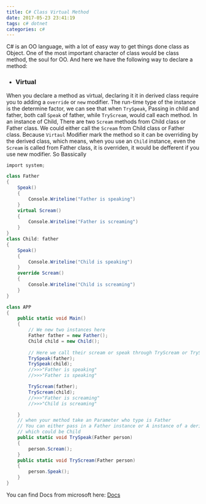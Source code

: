 ```yaml
---
title: C# Class Virtual Method 
date: 2017-05-23 23:41:19
tags: c# dotnet
categories: c#
---
```

C# is an OO language, with a lot of easy way to get things done class as Object.
One of the most important character of class would be class method,  the soul for OO.
And here we have the following way to declare a method:

* ### Virtual

When you declare a method as virtual,  declaring it it in derived class require you to adding a `override` or `new` modifier. The run-time type of the instance is the determine factor, we can see that when `TrySpeak`, 
Passing in child and father, both call `Speak` of father, while `TryScream`, would call each method. In an instance of Child, There are two `Scream` methods from Child class or Father class. We could either call the `Scream`  from Child class or Father class.
Because `Virtaul` Modifier mark the method so it can be overriding by the derived class, which means, when you use an `Child` instance, even the `Scream` is called from Father class, it is overriden, it would be defferent if you use new modifier. So Bassically  

```C#
import system;

class Father
{
    Speak()
    {
      	Console.Writeline("Father is speaking")	
    }
    virtual Scream()
    {
      	Console.Writeline("Father is screaming")	
    }
}
class Child: father
{
    Speak()
    {
      	Console.Writeline("Child is speaking")	
    }
    override Scream()
    {
      	Console.Writeline("Child is screaming")	
    }
}

class APP
{
    public static void Main()
    {
        // We new two instances here
        Father father = new Father();
        Child child = new Child();
        
        // Here we call their scream or speak through TryScream or TrySpeak
        TrySpeak(father);
        TrySpeak(child);
        //>>>"Father is speaking"
        //>>>"Father is speaking"

        TryScream(father);
        TryScream(child);
        //>>>"Father is screaming"
        //>>>"Child is screaming"

    }
    // when your method take an Parameter who type is Father
    // You can either pass in a Father instance or A instance of a derived Class from Father
    // which could be Child
    public static void TrySpeak(Father person)
    {
        person.Scream();
    }
    public static void TryScream(Father person)
    {
        person.Speak();
    }
}
```
You can find Docs from microsoft here:
[Docs](https://docs.microsoft.com/en-us/dotnet/articles/csharp/tour-of-csharp/classes-and-objects)
